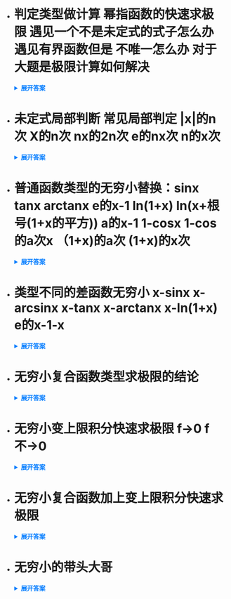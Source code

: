 - # 判定类型做计算 幂指函数的快速求极限 遇见一个不是未定式的式子怎么办 遇见有界函数但是 不唯一怎么办 对于大题是极限计算如何解决
    <details>
      <summary style="font-weight: bold; color: #007bff;">展开答案</summary>
      <ul>    <li style="color: blue;">未定式判定 判定出 未定式类型后 使用常规操作 计算</li>
      <li style="color: blue;">幂指函数 的规则 如果 limA=a limB=b 那么 lim A的B次 = a的b次</li>
      <li style="color: blue;">需要通过变形 把式子凑到未定式上</li>
      <li style="color: blue;">例如 limx->无穷 sinx x 我们首先要凑到 sinx * 1/x * x^2 之后的事情之后再说 先把sinx这个有界 * 无穷小 消去 =0</li>
      <li style="color: blue;">大题是极限 一般就是难以化简 我们可以通过 换元 夹逼 单调有界 试着做一下 在做题之前需要先精确定位到难以计算的地方 看看能不能排除干扰内容</li>
      </ul>
    </details>

- # 未定式局部判断 常见局部判定 |x|的n次 X的n次 nx的2n次  e的nx次 n的x次
    <details>
      <summary style="font-weight: bold; color: #007bff;">展开答案</summary>
      <ul>    
      <li style="color: blue;">
          <img src="https://raw.githubusercontent.com/Xioaruan912/pic/main/image-20251006093952167.png" alt="公式图" style="height: 200px; vertical-align: middle;">
        </li>
      <li style="color: blue;">可以发现整体式子不是未定式 而是局部存在 这种情况下需要进行分类讨论</li>
      <li style="color: blue;">
          <img src="https://raw.githubusercontent.com/Xioaruan912/pic/main/image-20251006094316171.png" alt="公式图" style="height: 200px; vertical-align: middle;">
          </li>
      <li style="color: blue;">
          <img src="https://raw.githubusercontent.com/Xioaruan912/pic/main/image-20251006094325852.png" alt="公式图" style="height: 200px; vertical-align: middle;">
          </li>
      <li style="color: blue;">
          <img src="https://raw.githubusercontent.com/Xioaruan912/pic/main/image-20251006094429821.png" alt="公式图" style="height: 200px; vertical-align: middle;">
          </li>
        <li style="color: blue;">
          <img src="https://raw.githubusercontent.com/Xioaruan912/pic/main/image-20251006095154947.png" alt="公式图" style="height: 200px; vertical-align: middle;">
          </li>
      </ul>
    </details>

- # 普通函数类型的无穷小替换：sinx tanx arctanx e的x-1 ln(1+x) ln(x+根号(1+x的平方)) a的x-1 1-cosx 1-cos的a次x （1+x)的a次 (1+x)的x次
    <details>
      <summary style="font-weight: bold; color: #007bff;">展开答案</summary>
      <ul>    
      <li style="color: blue;">
          <img src="https://raw.githubusercontent.com/Xioaruan912/pic/main/image-20251006100127379.png" alt="公式图" style="height: 200px; vertical-align: middle;">
          </li>
      </ul>
    </details>
    
- # 类型不同的差函数无穷小 x-sinx x-arcsinx x-tanx x-arctanx x-ln(1+x) e的x-1-x
    <details>
      <summary style="font-weight: bold; color: #007bff;">展开答案</summary>
      <ul>    
      <li style="color: blue;">
          <img src="https://raw.githubusercontent.com/Xioaruan912/pic/main/image-20251006100441179.png" alt="公式图" style="height: 200px; vertical-align: middle;">
          </li>
      </ul>
    </details>
    
- # 无穷小复合函数类型求极限的结论 
    <details>
      <summary style="font-weight: bold; color: #007bff;">展开答案</summary>
      <ul>    
      <li style="color: blue;">
          <img src="https://raw.githubusercontent.com/Xioaruan912/pic/main/image-20251006100833184.png" alt="公式图" style="height: 200px; vertical-align: middle;">
          </li>
      </ul>
    </details>
    
- # 无穷小变上限积分快速求极限 f->0 f不->0
    <details>
      <summary style="font-weight: bold; color: #007bff;">展开答案</summary>
      <ul>    
      <li style="color: blue;">如果积分内部的函数趋向于0
          <img src="https://raw.githubusercontent.com/Xioaruan912/pic/main/image-20251006101733191.png" alt="公式图" style="height: 200px; vertical-align: middle;">
      </li>
      <li style="color: blue;">如果积分内部的函数 不趋向于0
          <img src="https://raw.githubusercontent.com/Xioaruan912/pic/main/image-20251006101940034.png" alt="公式图" style="height: 200px; vertical-align: middle;">
      </li>
      </ul>
    </details>
    
- # 无穷小复合函数加上变上限积分快速求极限
    <details>
      <summary style="font-weight: bold; color: #007bff;">展开答案</summary>
      <ul>    
      <li style="color: blue;">
          <img src="https://raw.githubusercontent.com/Xioaruan912/pic/main/image-20251006102500536.png" alt="公式图" style="height: 200px; vertical-align: middle;">
      </li>
      </ul>
    </details>
    
- # 无穷小的带头大哥
    <details>
      <summary style="font-weight: bold; color: #007bff;">展开答案</summary>
      <ul>    
      <li style="color: blue;"> 这涉及无穷小的性质 低阶吸收高阶x^2 + x = x 在x->0的情况下 那么可以知道 x^2+x在x->0的时候 是和x同号 如果x->0- 就小于0
          <img src="https://raw.githubusercontent.com/Xioaruan912/pic/main/image-20251006102846222.png" alt="公式图" style="height: 200px; vertical-align: middle;">
      </li>
      </ul>
    </details>
    
